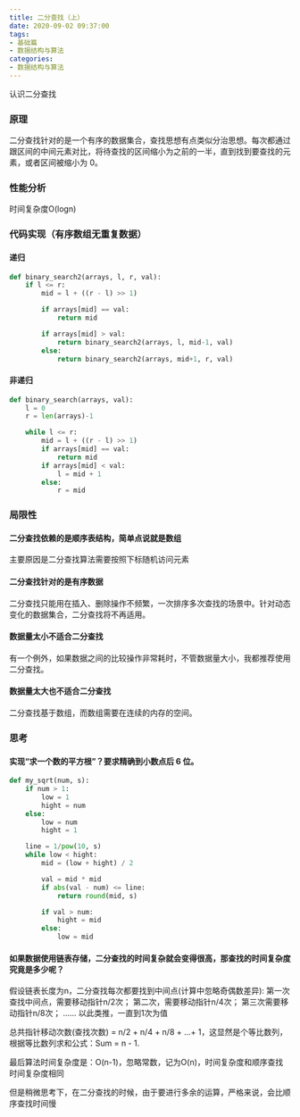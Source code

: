 ```yaml
---
title: 二分查找（上）
date: 2020-09-02 09:37:00
tags:
- 基础篇
- 数据结构与算法
categories:
- 数据结构与算法
---
```


认识二分查找

<!-- more -->

### 原理

二分查找针对的是一个有序的数据集合，查找思想有点类似分治思想。每次都通过跟区间的中间元素对比，将待查找的区间缩小为之前的一半，直到找到要查找的元素，或者区间被缩小为 0。

### 性能分析

时间复杂度O(logn)

### 代码实现（有序数组无重复数据）

#### 递归

```python
def binary_search2(arrays, l, r, val):
    if l <= r:
        mid = l + ((r - l) >> 1)

        if arrays[mid] == val:
            return mid

        if arrays[mid] > val:
            return binary_search2(arrays, l, mid-1, val)
        else:
            return binary_search2(arrays, mid+1, r, val)
```



#### 非递归

```python
def binary_search(arrays, val):
    l = 0
    r = len(arrays)-1

    while l <= r:
        mid = l + ((r - l) >> 1)
        if arrays[mid] == val:
            return mid
        if arrays[mid] < val:
            l = mid + 1
        else:
            r = mid
```



### 局限性

#### 二分查找依赖的是顺序表结构，简单点说就是数组

主要原因是二分查找算法需要按照下标随机访问元素

#### 二分查找针对的是有序数据

二分查找只能用在插入、删除操作不频繁，一次排序多次查找的场景中。针对动态变化的数据集合，二分查找将不再适用。

#### 数据量太小不适合二分查找

有一个例外，如果数据之间的比较操作非常耗时，不管数据量大小，我都推荐使用二分查找。

#### 数据量太大也不适合二分查找

二分查找基于数组，而数组需要在连续的内存的空间。



### 思考

#### 实现“求一个数的平方根”？要求精确到小数点后 6 位。

```python
def my_sqrt(num, s):
    if num > 1:
        low = 1
        hight = num
    else:
        low = num
        hight = 1

    line = 1/pow(10, s)
    while low < hight:
        mid = (low + hight) / 2

        val = mid * mid
        if abs(val - num) <= line:
            return round(mid, s)

        if val > num:
            hight = mid
        else:
            low = mid
```

#### 如果数据使用链表存储，二分查找的时间复杂就会变得很高，那查找的时间复杂度究竟是多少呢？



假设链表长度为n，二分查找每次都要找到中间点(计算中忽略奇偶数差异):
第一次查找中间点，需要移动指针n/2次；
第二次，需要移动指针n/4次；
第三次需要移动指针n/8次；
......
以此类推，一直到1次为值

总共指针移动次数(查找次数) = n/2 + n/4 + n/8 + ...+ 1，这显然是个等比数列，根据等比数列求和公式：Sum = n - 1.

最后算法时间复杂度是：O(n-1)，忽略常数，记为O(n)，时间复杂度和顺序查找时间复杂度相同

但是稍微思考下，在二分查找的时候，由于要进行多余的运算，严格来说，会比顺序查找时间慢
